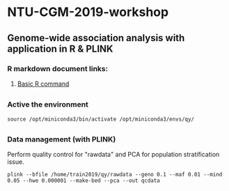 # NTU-CGM-2019-workshop
## Genome-wide association analysis with application in R & PLINK

### R markdown document links:
1. [Basic R command](https://drive.google.com/file/d/1QeyPQ8XLzIM8e306mZYcj9QuzTVEIgZI/view?usp=sharing)

<H2>

### Active the environment 
```
source /opt/miniconda3/bin/activate /opt/miniconda3/envs/qy/
```


<H2>

### Data management (with PLINK)
Perform quality control for "rawdata" and PCA for population stratification issue.   
```
plink --bfile /home/train2019/qy/rawdata --geno 0.1 --maf 0.01 --mind 0.05 --hwe 0.000001 --make-bed --pca --out qcdata
```
```





